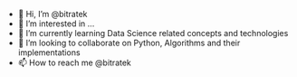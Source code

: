 - 👋 Hi, I’m @bitratek
- 👀 I’m interested in ...
- 🌱 I’m currently learning Data Science related concepts and technologies
- 💞️ I’m looking to collaborate on Python, Algorithms and their implementations
- 📫 How to reach me @bitratek

<!---
bitratek/bitratek is a ✨ special ✨ repository because its `README.md` (this file) appears on your GitHub profile.
You can click the Preview link to take a look at your changes.
--->
